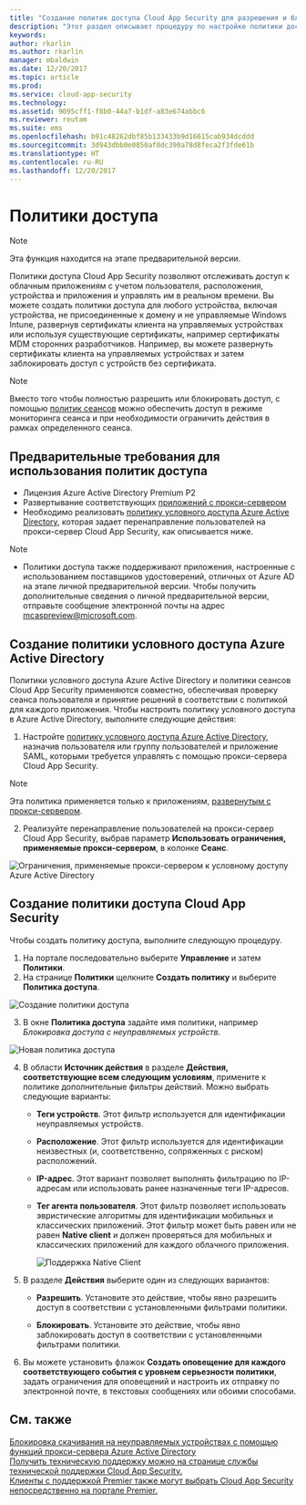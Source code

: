 ```yaml
---
title: "Создание политик доступа Cloud App Security для разрешения и блокировки доступа | Документы Майкрософт"
description: "Этот раздел описывает процедуру по настройке политики доступа для прокси-сервера Cloud App Security, разрешающую и блокирующую доступ к приложениям, подключенным через Azure AD."
keywords: 
author: rkarlin
ms.author: rkarlin
manager: mbaldwin
ms.date: 12/20/2017
ms.topic: article
ms.prod: 
ms.service: cloud-app-security
ms.technology: 
ms.assetid: 9095cff1-f8b0-44a7-b1df-a83e674abbc6
ms.reviewer: reutam
ms.suite: ems
ms.openlocfilehash: b91c48262dbf85b133433b9d16615cab934dcddd
ms.sourcegitcommit: 3d943dbb0e0850af0dc390a78d8feca2f3fde61b
ms.translationtype: HT
ms.contentlocale: ru-RU
ms.lasthandoff: 12/20/2017
---
```

# <a name="access-policies"></a>Политики доступа 

> [!NOTE]
> Эта функция находится на этапе предварительной версии.

Политики доступа Cloud App Security позволяют отслеживать доступ к облачным приложениям с учетом пользователя, расположения, устройства и приложения и управлять им в реальном времени. Вы можете создать политики доступа для любого устройства, включая устройства, не присоединенные к домену и не управляемые Windows Intune, развернув сертификаты клиента на управляемых устройствах или используя существующие сертификаты, например сертификаты MDM сторонних разработчиков. Например, вы можете развернуть сертификаты клиента на управляемых устройствах и затем заблокировать доступ с устройств без сертификата. 

> [!NOTE]
> Вместо того чтобы полностью разрешить или блокировать доступ, с помощью [политик сеансов](session-policy-aad.md) можно обеспечить доступ в режиме мониторинга сеанса и при необходимости ограничить действия в рамках определенного сеанса. 

## <a name="prerequisites-to-using-access-policies"></a>Предварительные требования для использования политик доступа

- Лицензия Azure Active Directory Premium P2
- Развертывание соответствующих [приложений с прокси-сервером](proxy-deployment-aad.md)
- Необходимо реализовать [политику условного доступа Azure Active Directory](https://docs.microsoft.com/azure/active-directory/active-directory-conditional-access-azure-portal), которая задает перенаправление пользователей на прокси-сервер Cloud App Security, как описывается ниже.

> [!NOTE]
> - Политики доступа также поддерживают приложения, настроенные с использованием поставщиков удостоверений, отличных от Azure AD на этапе личной предварительной версии. Чтобы получить дополнительные сведения о личной предварительной версии, отправьте сообщение электронной почты на адрес mcaspreview@microsoft.com.

## <a name="create-an-azure-ad-conditional-access-policy"></a>Создание политики условного доступа Azure Active Directory

Политики условного доступа Azure Active Directory и политики сеансов Cloud App Security применяются совместно, обеспечивая проверку сеанса пользователя и принятие решений в соответствии с политикой для каждого приложения. Чтобы настроить политику условного доступа в Azure Active Directory, выполните следующие действия:

1. Настройте [политику условного доступа Azure Active Directory](https://docs.microsoft.com/azure/active-directory/active-directory-conditional-access-azure-portal), назначив пользователя или группу пользователей и приложение SAML, которыми требуется управлять с помощью прокси-сервера Cloud App Security. 

  > [!NOTE]
  > Эта политика применяется только к приложениям, [развернутым с прокси-сервером](proxy-deployment-aad.md).

2. Реализуйте перенаправление пользователей на прокси-сервер Cloud App Security, выбрав параметр **Использовать ограничения, применяемые прокси-сервером**, в колонке **Сеанс**.

 ![Ограничения, применяемые прокси-сервером к условному доступу Azure Active Directory](./media/proxy-deploy-restrictions-aad.png)

## <a name="create-a-cloud-app-security-access-policy"></a>Создание политики доступа Cloud App Security 

Чтобы создать политику доступа, выполните следующую процедуру.

1. На портале последовательно выберите **Управление** и затем **Политики**.
2. На странице **Политики** щелкните **Создать политику** и выберите **Политика доступа**.  

 ![Создание политики доступа](./media/access-policy-menu.png)

3. В окне **Политика доступа** задайте имя политики, например *Блокировка доступа с неуправляемых устройств*.

 ![Новая политика доступа](./media/access-policy-screen.png)

4. В области **Источник действия** в разделе **Действия, соответствующие всем следующим условиям**, примените к политике дополнительные фильтры действий. Можно выбрать следующие варианты: 
     
   - **Теги устройств**. Этот фильтр используется для идентификации неуправляемых устройств.

   - **Расположение**. Этот фильтр используется для идентификации неизвестных (и, соответственно, сопряженных с риском) расположений. 

   - **IP-адрес**. Этот вариант позволяет выполнять фильтрацию по IP-адресам или использовать ранее назначенные теги IP-адресов. 

   - **Тег агента пользователя**. Этот фильтр позволяет использовать эвристические алгоритмы для идентификации мобильных и классических приложений. Этот фильтр может быть равен или не равен **Native client** и должен проверяться для мобильных и классических приложений для каждого облачного приложения.
  
       ![Поддержка Native Client](./media/user-agent-tag.png)

5. В разделе **Действия** выберите один из следующих вариантов: 

    - **Разрешить**. Установите это действие, чтобы явно разрешить доступ в соответствии с установленными фильтрами политики.

    - **Блокировать**. Установите это действие, чтобы явно заблокировать доступ в соответствии с установленными фильтрами политики. 

6. Вы можете установить флажок **Создать оповещение для каждого соответствующего события с уровнем серьезности политики**, задать ограничения для оповещений и настроить их отправку по электронной почте, в текстовых сообщениях или обоими способами.




 
## <a name="see-also"></a>См. также  
[Блокировка скачивания на неуправляемых устройствах с помощью функций прокси-сервера Azure Active Directory](use-case-proxy-block-session-aad.md)   
[Получить техническую поддержку можно на странице службы технической поддержки Cloud App Security.](http://support.microsoft.com/oas/default.aspx?prid=16031)   
[Клиенты с поддержкой Premier также могут выбрать Cloud App Security непосредственно на портале Premier.](https://premier.microsoft.com/)  
  
  